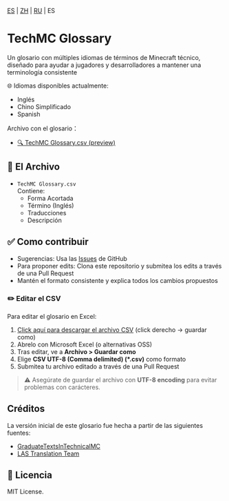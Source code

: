 [ES](README.md) | [ZH](README.zh.md) | [RU](README.ru.md) | ES
# TechMC Glossary

Un glosario con múltiples idiomas de términos de Minecraft técnico, diseñado para ayudar a jugadores y desarrolladores a mantener una terminología consistente

🌐 Idiomas disponibles actualmente:

- Inglés
- Chino Simplificado
- Spanish

Archivo con el glosario：
- [🔍 TechMC Glossary.csv (preview)](https://github.com/DuskScorpio/TechMC-Glossary/blob/main/TechMC%20Glossary.csv)

## 📄 El Archivo

- `TechMC Glossary.csv`  
  Contiene:
  - Forma Acortada
  - Término (Inglés)
  - Traducciones
  - Descripción

## ✅ Como contribuir

- Sugerencias: Usa las [Issues](https://github.com/DuskScorpio/TechMC-Glossary/issues) de GitHub
- Para proponer edits: Clona este repositorio y submitea los edits a través de una Pull Request
- Mantén el formato consistente y explica todos los cambios propuestos

### ✏️ Editar el CSV

Para editar el glosario en Excel:

1. [Click aquí para descargar el archivo CSV](https://github.com/DuskScorpio/TechMC-Glossary/raw/main/TechMC%20Glossary.csv) (click derecho → guardar como)  
2. Abrelo con Microsoft Excel (o alternativas OSS)
3. Tras editar, ve a **Archivo > Guardar como**
4. Elige **CSV UTF-8 (Comma delimited) (*.csv)** como formato
5. Submitea tu archivo editado a través de una Pull Request

> ⚠️ Asegúrate de guardar el archivo con **UTF-8 encoding** para evitar problemas con carácteres.

## Créditos
La versión inicial de este glosario fue hecha a partir de las siguientes fuentes:
- [GraduateTextsInTechnicalMC](https://github.com/tanhHeng/GraduateTextsInTechnicalMC)
- [LAS Translation Team](https://www.youtube.com/@redstonevideotranslation5478)

## 📜 Licencia

MIT License.

